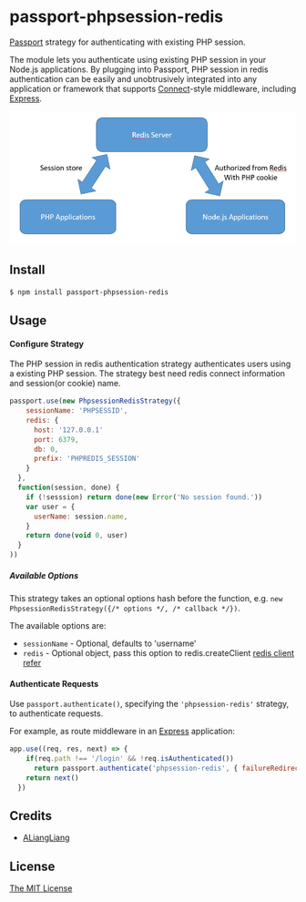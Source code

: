 # passport-phpsession-redis

[Passport](http://passportjs.org/) strategy for authenticating with existing PHP session.

The module lets you authenticate using existing PHP session in your Node.js applications. By plugging into Passport, PHP session in redis authentication can be easily and unobtrusively integrated into any application or framework that supports
[Connect](http://www.senchalabs.org/connect/)-style middleware, including
[Express](http://expressjs.com/).

![How](https://raw.githubusercontent.com/ALiangLiang/passport-phpsession-redis/master/README.png)

## Install

```bash
$ npm install passport-phpsession-redis
```

## Usage

#### Configure Strategy

The PHP session in redis authentication strategy authenticates users using a existing PHP session. The strategy best need redis connect information and session(or cookie) name.

```js
passport.use(new PhpsessionRedisStrategy({
    sessionName: 'PHPSESSID',
    redis: {
      host: '127.0.0.1'
      port: 6379,
      db: 0,
      prefix: 'PHPREDIS_SESSION'
    }
  },
  function(session, done) {
    if (!sesssion) return done(new Error('No session found.'))
    var user = {
      userName: session.name,
    }
    return done(void 0, user)
  }
))
```

##### Available Options

This strategy takes an optional options hash before the function, e.g. `new PhpsessionRedisStrategy({/* options */, /* callback */})`.

The available options are:

* `sessionName` - Optional, defaults to 'username'
* `redis` - Optional object, pass this option to redis.createClient
[redis client refer](https://github.com/NodeRedis/node_redis/blob/master/README.md#rediscreateclient)

#### Authenticate Requests

Use `passport.authenticate()`, specifying the `'phpsession-redis'` strategy, to
authenticate requests.

For example, as route middleware in an [Express](http://expressjs.com/)
application:

```js
app.use((req, res, next) => {
    if(req.path !== '/login' && !req.isAuthenticated())
      return passport.authenticate('phpsession-redis', { failureRedirect: '/login' })(req, res, next)
    return next()
  })
```

## Credits

- [ALiangLiang](http://github.com/ALiangLiang)

## License

[The MIT License](http://opensource.org/licenses/MIT)
